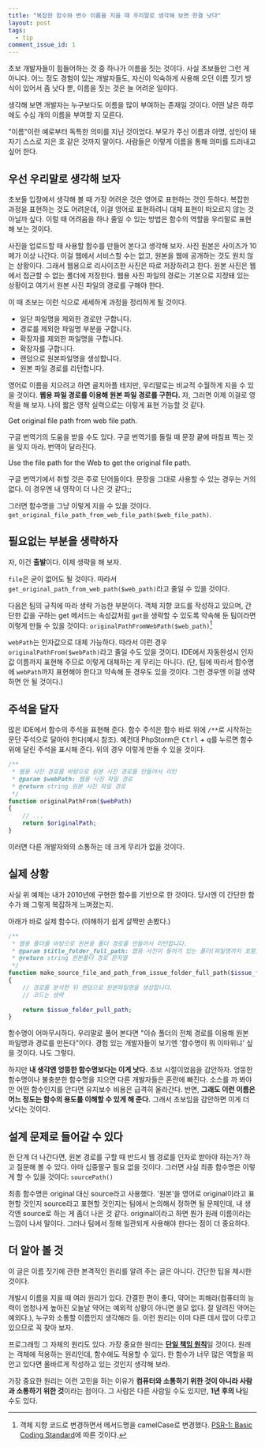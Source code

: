 ```yaml
---
title: "복잡한 함수와 변수 이름을 지을 때 우리말로 생각해 보면 한결 낫다" 
layout: post
tags: 
  - tip
comment_issue_id: 1
---
```



초보 개발자들이 힘들어하는 것 중 하나가 이름을 짓는 것이다. 사실 초보들만 그런 게 아니다. 어느 정도 경험이 있는 개발자들도, 자신이 익숙하게 사용해 오던 이름 짓기 방식이 있어서 좀 낫다 뿐, 이름을 짓는 것은 늘 어려운 일이다.

생각해 보면 개발자는 누구보다도 이름을 많이 부여하는 존재일 것이다. 어떤 날은 하루에도 수십 개의 이름을 부여할 지 모른다. 

"이름"이란 예로부터 독특한 의미를 지닌 것이었다. 부모가 주신 이름과 아명, 성인이 돼 자기 스스로 지은 호 같은 것까지 말이다. 사람들은 이렇게 이름을 통해 의미를 드러내고 싶어 한다.


## 우선 우리말로 생각해 보자

초보들 입장에서 생각해 볼 때 가장 어려운 것은 영어로 표현하는 것인 듯하다. 복잡한 과정을 표현하는 것도 어려운데, 이걸 영어로 표현하려니 대체 표현이 떠오르지 않는 것 아닐까 싶다. 이럴 때 어려움을 하나 줄일 수 있는 방법은 함수의 역할을 우리말로 표현해 보는 것이다.

사진을 업로드할 때 사용할 함수를 만들어 본다고 생각해 보자. 사진 원본은 사이즈가 10메가 이상 나간다. 이걸 웹에서 서비스할 수는 없고, 원본을 웹에 공개하는 것도 원치 않는 상황이다. 그래서 웹용으로 리사이즈한 사진은 따로 저장하려고 한다. 원본 사진은 웹에서 접근할 수 없는 폴더에 저장한다. 웹용 사진 파일의 경로는 기본으로 지정돼 있는 상황이고 여기서 원본 사진 파일의 경로를 구해야 한다. 

이 때 초보는 이런 식으로 세세하게 과정을 정리하게 될 것이다.

- 일단 파일명을 제외한 경로만 구합니다.
- 경로를 제외한 파일명 부분을 구합니다.
- 확장자를 제외한 파일명을 구합니다.
- 확장자를 구합니다.
- 랜덤으로 원본파일명을 생성합니다.
- 원본 파일 경로를 리턴합니다.

영어로 이름을 지으려고 하면 골치아플 테지만, 우리말로는 비교적 수월하게 지을 수 있을 것이다. **웹용 파일 경로를 이용해 원본 파일 경로를 구한다.** 자, 그러면 이제 이걸로 영작을 해 보자. 나의 짧은 영작 실력으로는 이렇게 표현 가능할 것 같다.

Get original file path from web file path.

구글 번역기의 도움을 받을 수도 있다. 구글 번역기를 돌릴 때 문장 끝에 마침표 찍는 것을 잊지 마라. 번역이 달라진다.

Use the file path for the Web to get the original file path.

구글 번역기에서 취할 것은 주로 단어들이다. 문장을 그대로 사용할 수 있는 경우는 거의 없다. 이 경우엔 내 영작이 더 나은 것 같다;;

그러면 함수명을 그냥 이렇게 지을 수 있을 것이다. `get_original_file_path_from_web_file_path($web_file_path)`.


## 필요없는 부분을 생략하자

자, 이건 **출발**이다. 이제 생략을 해 보자. 

`file`은 굳이 없어도 될 것이다. 따라서 `get_original_path_from_web_path($web_path)`라고 줄일 수 있을 것이다. 

다음은 팀의 규칙에 따라 생략 가능한 부분이다. 객체 지향 코드를 작성하고 있으며, 간단한 값을 구하는 get 메서드는 속성값처럼 `get`을 생략할 수 있도록 약속해 둔 팀이라면 이렇게 만들 수 있을 것이다: `originalPathFromWebPath($web_path)`[^psr-1]

[^psr-1]: 객체 지향 코드로 변경하면서 메서드명을 camelCase로 변경했다. [PSR-1: Basic Coding Standard](http://www.php-fig.org/psr/psr-1/)에 따른 것이다.

`webPath`는 인자값으로 대체 가능하다. 따라서 이런 경우 `originalPathFrom($webPath)`라고 줄일 수도 있을 것이다. IDE에서 자동완성시 인자값 이름까지 표현해 주므로 이렇게 대체하는 게 무리는 아니다. (단, 팀에 따라서 함수명에 `webPath`까지 표현해야 한다고 약속해 둔 경우도 있을 것이다. 그런 경우엔 이걸 생략하면 안 될 것이다.)


## 주석을 달자

많은 IDE에서 함수의 주석을 표현해 준다. 함수 주석은 함수 바로 위에 `/**`로 시작하는 문단 주석으로 달아야 한다(예시 참조). 예컨대 PhpStorm은 <kbd>Ctrl</kbd> + <kbd>q</kbd>를 누르면 함수 위에 달린 주석을 표시해 준다. 위의 경우 이렇게 만들 수 있을 것이다.

~~~ php
/**
 * 웹용 사진 경로를 바탕으로 원본 사진 경로를 만들어서 리턴
 * @param $webPath: 웹용 사진 파일 경로
 * @return string 원본 사진 파일 경로
 */
function originalPathFrom($webPath)
{
	// ...
	return $originalPath;
}
~~~

이러면 다른 개발자와의 소통하는 데 크게 무리가 없을 것이다.


## 실제 상황

사실 위 예제는 내가 2010년에 구현한 함수를 기반으로 한 것이다. 당시엔 이 간단한 함수가 왜 그렇게 복잡하게 느껴졌는지.

아래가 바로 실제 함수다. (이해하기 쉽게 살짝만 손봤다.)

~~~ php
/**
 * 웹용 폴더를 바탕으로 원본용 폴더 경로를 만들어서 리턴합니다.
 * @param $title_folder_full_path: 웹용 사진이 들어가 있는 폴더(파일명까지 포함)
 * @return string 원본폴더 경로 문자열
 */
function make_source_file_and_path_from_issue_folder_full_path($issue_folder_full_path)
{
	// 경로를 분석한 뒤 랜덤으로 원본파일명을 생성합니다.
	// 코드는 생략
	
	return $issue_folder_pull_path;
}
~~~

함수명이 어마무시하다. 우리말로 풀어 본다면 "이슈 폴더의 전체 경로를 이용해 원본 파일명과 경로를 만든다"이다. 경험 있는 개발자들이 보기엔 '함수명이 뭐 이따위냐' 싶을 것이다. 나도 그렇다.

하지만 **내 생각엔 엉뚱한 함수명보다는 이게 낫다.** 초보 시절이었음을 감안하자. 엉뚱한 함수명이나 불충분한 함수명을 지으면 다른 개발자들은 혼란에 빠진다. 소스를 까 봐야만 어떤 함수인지를 안다면 유지보수 비용은 급격히 올라간다. 반면, **그래도 이런 이름은 어느 정도는 함수의 용도를 이해할 수 있게 해 준다.** 그래서 초보임을 감안하면 이게 더 낫다는 것이다.


## 설계 문제로 들어갈 수 있다

한 단계 더 나간다면, 원본 경로를 구할 때 반드시 웹 경로를 인자로 받아야 하는가? 하고 질문해 볼 수 있다. 아마 십중팔구 필요 없을 것이다. 그러면 사실 최종 함수명은 이렇게 할 수 있을 것이다: `sourcePath()`

최종 함수명은 original 대신 source라고 사용했다. '원본'을 영어로 original이라고 표현할 것인지 source라고 표현할 것인지는 팀에서 논의해서 정하면 될 문제인데, 내 생각엔 source로 하는 게 좀더 나은 것 같다. original이라고 하면 뭔가 원래 이름이라는 느낌이 나서 말이다. 그러나 팀에서 정해 일관되게 사용해야 한다는 점이 더 중요하다.


## 더 알아 볼 것

이 글은 이름 짓기에 관한 본격적인 원리를 알려 주는 글은 아니다. 간단한 팁을 제시한 것이다. 

개발시 이름을 지을 때 여러 원리가 있다. 간결한 편이 좋다, 약어는 피해라(컴퓨터의 능력이 엄청나게 높아진 오늘날 약어는 예외적 상황이 아니면 쓸모 없다. 잘 알려진 약어는 예외다.), 누구와 소통할 이름인지 생각해라 등. 이런 원리는 이미 다른 데서 많이 다루고 있으므로 꼭 찾아 보자.

프로그래밍 그 자체의 원리도 있다. 가장 중요한 원리는 [**단일 책임 원칙**](https://ko.wikipedia.org/wiki/%EB%8B%A8%EC%9D%BC_%EC%B1%85%EC%9E%84_%EC%9B%90%EC%B9%99)일 것이다. 원래는 객체에 적용하는 원리인데, 함수에도 적용할 수 있다. 한 함수가 너무 많은 역할을 떠안고 있다면 올바르게 작성하고 있는 것인지 생각해 보라. 

가장 중요한 원리는 이런 고민을 하는 이유가 **컴퓨터와 소통하기 위한 것이 아니라 사람과 소통하기 위한 것**이라는 점이다. 그 사람은 다른 사람일 수도 있지만, **1년 후의 나**일 수도 있다.

